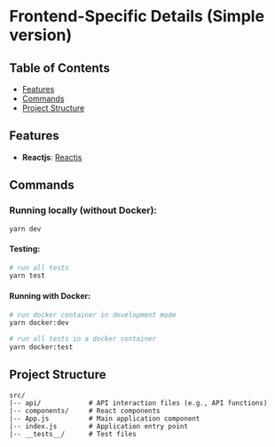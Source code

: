 # Frontend-Specific Details (Simple version)

## Table of Contents

- [Features](#features)
- [Commands](#commands)
- [Project Structure](#project-structure)

## Features

- **Reactjs**: [Reactjs](https://react.dev)

## Commands

### Running locally (without Docker):

```bash
yarn dev
```

#### Testing:

```bash
# run all tests
yarn test
```

#### Running with Docker:

```bash
# run docker container in development mode
yarn docker:dev

# run all tests in a docker container
yarn docker:test
```

## Project Structure

```
src/
|-- api/            # API interaction files (e.g., API functions)
|-- components/     # React components
|-- App.js          # Main application component
|-- index.js        # Application entry point
|-- __tests__/      # Test files
```